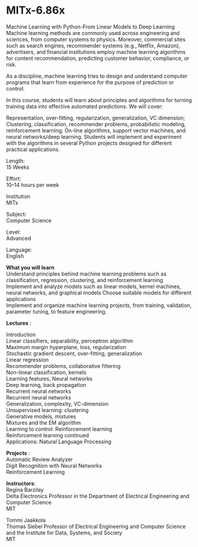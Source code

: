 # MITx-6.86x
Machine Learning with Python-From Linear Models to Deep Learning<br /> 
Machine learning methods are commonly used across engineering and sciences, from computer systems to physics. Moreover, commercial sites such as search engines, recommender systems (e.g., Netflix, Amazon), advertisers, and financial institutions employ machine learning algorithms for content recommendation, predicting customer behavior, compliance, or risk.<br /> 

As a discipline, machine learning tries to design and understand computer programs that learn from experience for the purpose of prediction or control.<br /> 

In this course, students will learn about principles and algorithms for turning training data into effective automated predictions. We will cover:<br /> 

Representation, over-fitting, regularization, generalization, VC dimension;
Clustering, classification, recommender problems, probabilistic modeling, reinforcement learning;
On-line algorithms, support vector machines, and neural networks/deep learning.
Students will implement and experiment with the algorithms in several Python projects designed for different practical applications.

Length:<br /> 
15 Weeks<br /> 

Effort:<br /> 
10–14 hours per week

Institution<br /> 
MITx<br /> 

Subject:<br /> 
Computer Science<br /> 

Level:<br /> 
Advanced<br /> 

Language:<br /> 
English<br /> 

**What you will learn** <br /> 
Understand principles behind machine learning problems such as classification, regression, clustering, and reinforcement learning<br /> 
Implement and analyze models such as linear models, kernel machines, neural networks, and graphical models
Choose suitable models for different applications<br /> 
Implement and organize machine learning projects, from training, validation, parameter tuning, to feature engineering.<br /> 

**Lectures** :<br /> 

Introduction<br /> 
Linear classifiers, separability, perceptron algorithm<br /> 
Maximum margin hyperplane, loss, regularization<br /> 
Stochastic gradient descent, over-fitting, generalization<br /> 
Linear regression<br /> 
Recommender problems, collaborative filtering<br /> 
Non-linear classification, kernels<br /> 
Learning features, Neural networks<br /> 
Deep learning, back propagation<br /> 
Recurrent neural networks<br /> 
Recurrent neural networks<br /> 
Generalization, complexity, VC-dimension<br /> 
Unsupervised learning: clustering<br /> 
Generative models, mixtures<br /> 
Mixtures and the EM algorithm<br /> 
Learning to control: Reinforcement learning<br /> 
Reinforcement learning continued<br /> 
Applications: Natural Language Processing<br /> 

**Projects** :<br /> 
Automatic Review Analyzer<br /> 
Digit Recognition with Neural Networks<br /> 
Reinforcement Learning<br /> 

**Instructors**:<br /> 
Regina Barzilay<br /> 
Delta Electronics Professor in the Department of Electrical Engineering and Computer Science<br /> 
MIT<br /> 

Tommi Jaakkola<br /> 
Thomas Siebel Professor of Electrical Engineering and Computer Science and the Institute for Data, Systems, and Society<br /> 
MIT<br /> 
